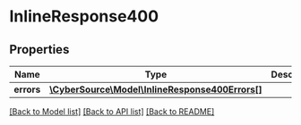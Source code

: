 # InlineResponse400

## Properties
Name | Type | Description | Notes
------------ | ------------- | ------------- | -------------
**errors** | [**\CyberSource\Model\InlineResponse400Errors[]**](InlineResponse400Errors.md) |  | [optional] 

[[Back to Model list]](../README.md#documentation-for-models) [[Back to API list]](../README.md#documentation-for-api-endpoints) [[Back to README]](../README.md)


